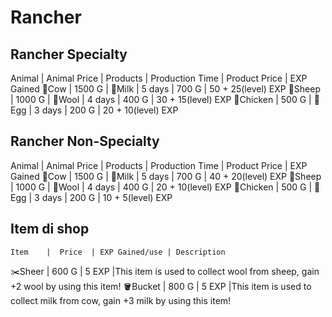 # Rancher

## Rancher Specialty
   Animal  | Animal Price  | Products  | Production Time | Product Price  |     EXP Gained
  🐄Cow    |    1500 G    |  🥛Milk   |      5 days      |     700 G     |  50 + 25(level) EXP
  🐑Sheep  |    1000 G    |  🧶Wool  |      4 days      |     400 G      |  30 + 15(level) EXP
 🐔Chicken |     500 G    |   🥚Egg   |      3 days      |     200 G     |  20 + 10(level) EXP

## Rancher Non-Specialty
   Animal  | Animal Price  | Products  | Production Time | Product Price  |     EXP Gained
  🐄Cow    |    1500 G    |  🥛Milk   |      5 days      |     700 G     |  40 + 20(level) EXP
  🐑Sheep  |    1000 G    |  🧶Wool  |      4 days      |     400 G      |  20 + 10(level) EXP
 🐔Chicken |     500 G    |   🥚Egg   |      3 days      |     200 G     |  10 + 5(level) EXP

## Item di shop
    Item    |  Price  | EXP Gained/use | Description
   ✂️Sheer  |  600 G  |     5 EXP     |This item is used to collect wool from sheep, gain +2 wool by
                                        using this item!
  🪣Bucket  |  800 G  |     5 EXP     |This item is used to collect milk from cow, gain +3 milk by
                                        using this item!
